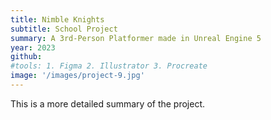 ```yaml
---
title: Nimble Knights
subtitle: School Project
summary: A 3rd-Person Platformer made in Unreal Engine 5
year: 2023
github: 
#tools: 1. Figma 2. Illustrator 3. Procreate
image: '/images/project-9.jpg'
---
```


This is a more detailed summary of the project.